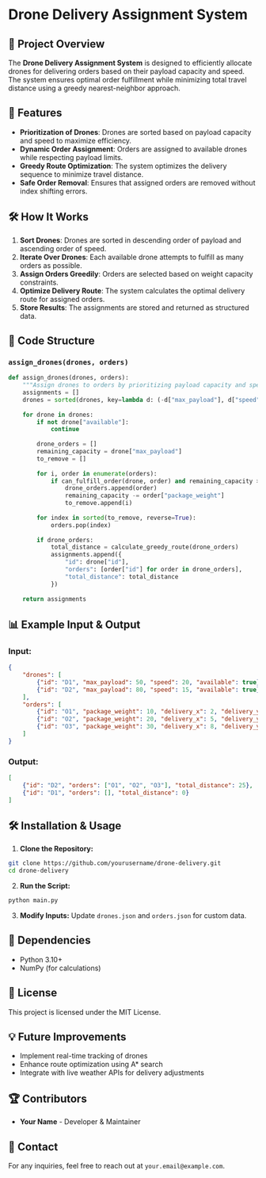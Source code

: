# Drone Delivery Assignment System

## 📌 Project Overview
The **Drone Delivery Assignment System** is designed to efficiently allocate drones for delivering orders based on their payload capacity and speed. The system ensures optimal order fulfillment while minimizing total travel distance using a greedy nearest-neighbor approach.

## 🚀 Features
- **Prioritization of Drones**: Drones are sorted based on payload capacity and speed to maximize efficiency.
- **Dynamic Order Assignment**: Orders are assigned to available drones while respecting payload limits.
- **Greedy Route Optimization**: The system optimizes the delivery sequence to minimize travel distance.
- **Safe Order Removal**: Ensures that assigned orders are removed without index shifting errors.

## 🛠️ How It Works
1. **Sort Drones**: Drones are sorted in descending order of payload and ascending order of speed.
2. **Iterate Over Drones**: Each available drone attempts to fulfill as many orders as possible.
3. **Assign Orders Greedily**: Orders are selected based on weight capacity constraints.
4. **Optimize Delivery Route**: The system calculates the optimal delivery route for assigned orders.
5. **Store Results**: The assignments are stored and returned as structured data.

## 📄 Code Structure
### **`assign_drones(drones, orders)`**
```python
def assign_drones(drones, orders):
    """Assign drones to orders by prioritizing payload capacity and speed."""
    assignments = []
    drones = sorted(drones, key=lambda d: (-d["max_payload"], d["speed"]))
    
    for drone in drones:
        if not drone["available"]:
            continue
        
        drone_orders = []
        remaining_capacity = drone["max_payload"]
        to_remove = []
        
        for i, order in enumerate(orders):
            if can_fulfill_order(drone, order) and remaining_capacity >= order["package_weight"]:
                drone_orders.append(order)
                remaining_capacity -= order["package_weight"]
                to_remove.append(i)
        
        for index in sorted(to_remove, reverse=True):
            orders.pop(index)
        
        if drone_orders:
            total_distance = calculate_greedy_route(drone_orders)
            assignments.append({
                "id": drone["id"],
                "orders": [order["id"] for order in drone_orders],
                "total_distance": total_distance
            })
    
    return assignments
```

## 📊 Example Input & Output
### **Input:**
```json
{
    "drones": [
        {"id": "D1", "max_payload": 50, "speed": 20, "available": true},
        {"id": "D2", "max_payload": 80, "speed": 15, "available": true}
    ],
    "orders": [
        {"id": "O1", "package_weight": 10, "delivery_x": 2, "delivery_y": 3},
        {"id": "O2", "package_weight": 20, "delivery_x": 5, "delivery_y": 6},
        {"id": "O3", "package_weight": 30, "delivery_x": 8, "delivery_y": 9}
    ]
}
```

### **Output:**
```json
[
    {"id": "D2", "orders": ["O1", "O2", "O3"], "total_distance": 25},
    {"id": "D1", "orders": [], "total_distance": 0}
]
```

## 🛠️ Installation & Usage
1. **Clone the Repository:**
```sh
git clone https://github.com/yourusername/drone-delivery.git
cd drone-delivery
```

2. **Run the Script:**
```sh
python main.py
```

3. **Modify Inputs:** Update `drones.json` and `orders.json` for custom data.

## 📌 Dependencies
- Python 3.10+
- NumPy (for calculations)

## 📄 License
This project is licensed under the MIT License.

## 💡 Future Improvements
- Implement real-time tracking of drones
- Enhance route optimization using A* search
- Integrate with live weather APIs for delivery adjustments

## 🏆 Contributors
- **Your Name** - Developer & Maintainer

## 📧 Contact
For any inquiries, feel free to reach out at `your.email@example.com`.

